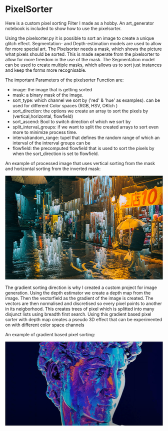 # PixelSorter
  Here is a custom pixel sorting Filter I made as a hobby. An art_generator notebook is included to show how to use the pixelsorter.
  
  Using the pixelsorter.py it is possible to sort an image to create a unique glitch effect.
  Segmentation- and Depth-estimation models are used to allow for more special art. The Pixelsorter needs a mask, which shows the picture what pixels should be sorted. 
  This is made seperate from the pixelsorter to allow for more freedom in the use of the mask.
  The Segmentation model can be used to create multiple masks, which allows us to sort just instances and keep the forms more recognisable.

  The important Parameters of the pixelsorter Function are:
  - image: the image that is getting sorted
  - mask: a binary mask of the image.
  - sort_type: which channel we sort by ('red' & 'hue' as examples). can be used for different Color spaces (RGB, HSV, OKlch )
  - sort_direction: the options we create an array to sort the pixels by (vertical,horizontal, flowfield)
  - sort_ascend: Bool to switch direction of which we sort by
  - split_interval_groups: if we want to split the created arrays to sort even more to minimize process time.
  - intervalrandom_range: tupel that defines the random range of which an interval of the intrerval groups can be
  - flowfield: the precomputed flowfield that is used to sort the pixels by when the sort_direction is set to flowfield.  


An example of processed image that uses vertical sorting from the mask and horizontal sorting from the inverted mask:

![forest](pictures/output/best_one.png)

  The gradient sorting direction is why I created a custom project for image generation. Using the depth estimator we create a depth map from the image. Then the vectorfield as the gradient of the image is created. 
  The vectors are then normalised and discretised so every pixel points to another in its neigborhood. This creates trees of pixel which is splitted into many disjunct lists using breadth first search. 
  Using this gradient based pixel sorter with depth map creates a pseudo 3D effect that can be experimented on with different color space channels


An example of gradient based pixel sorting:

![forest](pictures/output/face_gradient.png)

